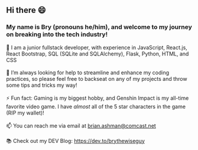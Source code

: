 ## Hi there 😄

### My name is Bry (pronouns he/him), and welcome to my journey on breaking into the tech industry!

🌱 I am a junior fullstack developer, with experience in JavaScript, React.js, React Bootstrap, SQL (SQLite and SQLAlchemy), Flask, Python, HTML, and CSS
<br>
<br>
🤔 I’m always looking for help to streamline and enhance my coding practices, so please feel free to backseat on any of my projects and throw some tips and tricks my way!
<br>
<br>
⚡ Fun fact: Gaming is my biggest hobby, and Genshin Impact is my all-time favorite video game. I have _almost_ all of the 5 star characters in the game (RIP my wallet)!
<br>
<br>
📫 You can reach me via email at brian.ashman@comcast.net
<br>
<br>
📚 Check out my DEV Blog: https://dev.to/brythewiseguy
